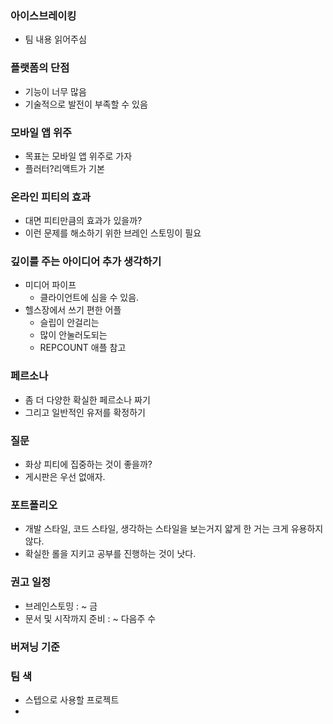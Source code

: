 ### 아이스브레이킹
- 팀 내용 읽어주심

### 플랫폼의 단점
- 기능이 너무 많음
- 기술적으로 발전이 부족할 수 있음

### 모바일 앱 위주
- 목표는 모바일 앱 위주로 가자
- 플러터?리액트가 기본

### 온라인 피티의 효과
- 대면 피티만큼의 효과가 있을까?
- 이런 문제를 해소하기 위한 브레인 스토밍이 필요

### 깊이를 주는 아이디어 추가 생각하기
- 미디어 파이프
  - 클라이언트에 심을 수 있음.
- 헬스장에서 쓰기 편한 어플
  - 슬립이 안걸리는
  - 많이 안눌러도되는
  - REPCOUNT 애플 참고

### 페르소나
- 좀 더 다양한 확실한 페르소나 짜기
- 그리고 일반적인 유저를 확정하기

### 질문
- 화상 피티에 집중하는 것이 좋을까?
- 게시판은 우선 없애자.

### 포트폴리오
- 개발 스타일, 코드 스타일, 생각하는 스타일을 보는거지 얇게 한 거는 크게 유용하지 않다.
- 확실한 롤을 지키고 공부를 진행하는 것이 낫다.

### 권고 일정
- 브레인스토밍 : ~ 금
- 문서 및 시작까지 준비 : ~ 다음주 수

### 버져닝 기준

### 팀 색
- 스텝으로 사용할 프로젝트
- 